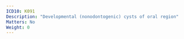 ```yaml
---
ICD10: K091
Description: "Developmental (nonodontogenic) cysts of oral region"
Matters: No
Weight: 0
---
```


